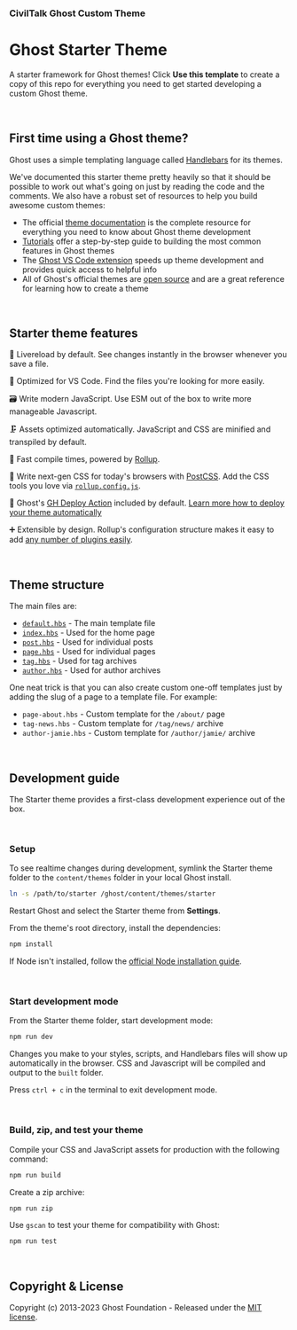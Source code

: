 ### CivilTalk Ghost Custom Theme

# Ghost Starter Theme

A starter framework for Ghost themes! Click **Use this template** to create a copy of this repo for everything you need to get started developing a custom Ghost theme.

&nbsp;

## First time using a Ghost theme?

Ghost uses a simple templating language called [Handlebars](http://handlebarsjs.com/) for its themes.

We've documented this starter theme pretty heavily so that it should be possible to work out what's going on just by reading the code and the comments. We also have a robust set of resources to help you build awesome custom themes:

-   The official [theme documentation](https://ghost.org/docs/themes) is the complete resource for everything you need to know about Ghost theme development
-   [Tutorials](https://ghost.org/tutorials/) offer a step-by-step guide to building the most common features in Ghost themes
-   The [Ghost VS Code extension](https://marketplace.visualstudio.com/items?itemName=TryGhost.ghost) speeds up theme development and provides quick access to helpful info
-   All of Ghost's official themes are [open source](https://github.com/tryghost) and are a great reference for learning how to create a theme

&nbsp;

## Starter theme features

🔁&nbsp;Livereload by default. See changes instantly in the browser whenever you save a file.

🔎&nbsp;Optimized for VS Code. Find the files you're looking for more easily.

🗃️&nbsp;Write modern JavaScript. Use ESM out of the box to write more manageable Javascript.

🗜️&nbsp;Assets optimized automatically. JavaScript and CSS are minified and transpiled by default.

👟&nbsp;Fast compile times, powered by [Rollup](https://rollupjs.org).

🦋&nbsp;Write next-gen CSS for today's browsers with [PostCSS](https://postcss.org/). Add the CSS tools you love via [`rollup.config.js`](rollup.config.js).

🚢&nbsp;Ghost's [GH Deploy Action](.github/workflows/deploy-theme.yml) included by default. [Learn more how to deploy your theme automatically](https://github.com/TryGhost/action-deploy-theme)

➕&nbsp;Extensible by design. Rollup's configuration structure makes it easy to add [any number of plugins easily](https://github.com/rollup/plugins).

&nbsp;

## Theme structure

The main files are:

-   [`default.hbs`](default.hbs) - The main template file
-   [`index.hbs`](index.hbs) - Used for the home page
-   [`post.hbs`](post.hbs) - Used for individual posts
-   [`page.hbs`](page.hbs) - Used for individual pages
-   [`tag.hbs`](tag.hbs) - Used for tag archives
-   [`author.hbs`](author.hbs) - Used for author archives

One neat trick is that you can also create custom one-off templates just by adding the slug of a page to a template file. For example:

-   `page-about.hbs` - Custom template for the `/about/` page
-   `tag-news.hbs` - Custom template for `/tag/news/` archive
-   `author-jamie.hbs` - Custom template for `/author/jamie/` archive

&nbsp;

## Development guide

The Starter theme provides a first-class development experience out of the box.

&nbsp;

### Setup

To see realtime changes during development, symlink the Starter theme folder to the `content/themes` folder in your local Ghost install.

```bash
ln -s /path/to/starter /ghost/content/themes/starter
```

Restart Ghost and select the Starter theme from **Settings**.

From the theme's root directory, install the dependencies:

```bash
npm install
```

If Node isn't installed, follow the [official Node installation guide](https://nodejs.org/).

&nbsp;

### Start development mode

From the Starter theme folder, start development mode:

```bash
npm run dev
```

Changes you make to your styles, scripts, and Handlebars files will show up automatically in the browser. CSS and Javascript will be compiled and output to the `built` folder.

Press `ctrl + c` in the terminal to exit development mode.

&nbsp;

### Build, zip, and test your theme

Compile your CSS and JavaScript assets for production with the following command:

```bash
npm run build
```

Create a zip archive:

```bash
npm run zip
```

Use `gscan` to test your theme for compatibility with Ghost:

```bash
npm run test
```

&nbsp;

## Copyright & License

Copyright (c) 2013-2023 Ghost Foundation - Released under the [MIT license](LICENSE).
